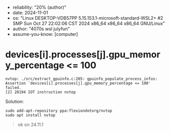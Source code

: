 - reliability: "20% (author)"
- date: 2024-11-01
- os: "Linux DESKTOP-VDB57PP 5.15.153.1-microsoft-standard-WSL2+ #2 SMP Sun Oct 27 22:02:06 CST 2024 x86_64 x86_64 x86_64 GNU/Linux"
- author: "4070s wsl julyfun"
- assume-you-know: [computer]

# devices[i].processes[j].gpu_memory_percentage <= 100

```
nvtop: ./src/extract_gpuinfo.c:205: gpuinfo_populate_process_infos: Assertion `devices[i].processes[j].gpu_memory_percentage <= 100' failed.
[2] 28194 IOT instruction nvtop
```

Solution:

```
sudo add-apt-repository ppa:flexiondotorg/nvtop
sudo apt install nvtop
```

> ok on 24.11.1 

